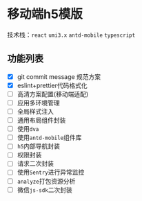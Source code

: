 # 移动端h5模版

技术栈：`react` `umi3.x` `antd-mobile` `typescript`

## 功能列表
- [x] git commit message 规范方案
- [x] eslint+prettier代码格式化
- [ ] 高清方案配置(移动端适配)
- [ ] 应用多环境管理
- [ ] 全局样式注入
- [ ] 通用布局组件封装
- [ ] 使用`dva`
- [ ] 使用`antd-mobile`组件库
- [ ] `h5`内部导航封装
- [ ] 权限封装
- [ ] 请求二次封装
- [ ] 使用`Sentry`进行异常监控
- [ ] `analyze`打包资源分析
- [ ] 微信`js-sdk`二次封装